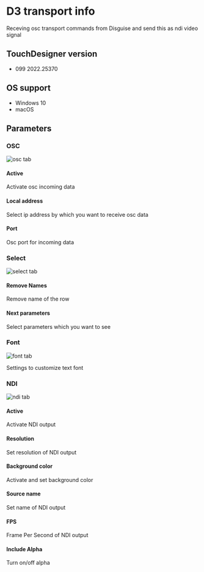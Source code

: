 # D3 transport info

Receving osc transport commands from Disguise and send this as ndi video signal

## TouchDesigner version

* 099 2022.25370

## OS support

* Windows 10
* macOS

## Parameters

### OSC
![osc tab](assets/osc-tab.png)

#### Active
Activate osc incoming data

#### Local address
Select ip address by which you want to receive osc data

#### Port
Osc port for incoming data

### Select
![select tab](assets/select-tab.png)

#### Remove Names
Remove name of the row

#### Next parameters
Select parameters which you want to see

### Font
![font tab](assets/font-tab.png)

Settings to customize text font

### NDI
![ndi tab](assets/ndi-tab.png)

#### Active
Activate NDI output

#### Resolution
Set resolution of NDI output

#### Background color
Activate and set background color

#### Source name
Set name of NDI output

#### FPS
Frame Per Second of NDI output

#### Include Alpha
Turn on/off alpha
